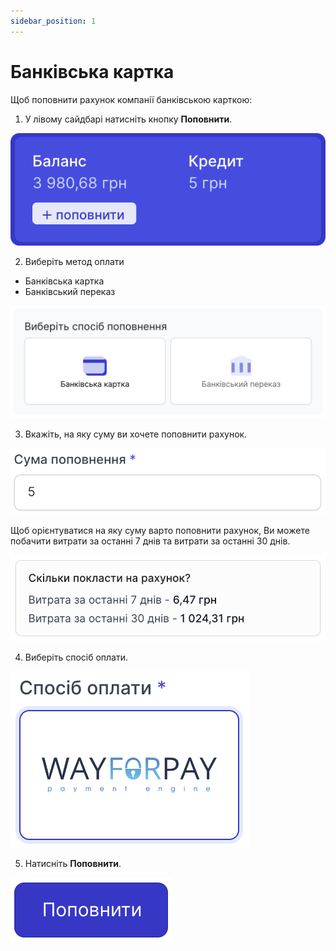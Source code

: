 ```yaml
---
sidebar_position: 1
---
```


# Банківська картка

Щоб поповнити рахунок компанії банківською карткою:

1. У лівому сайдбарі натисніть кнопку **Поповнити**.

![](../../img/finance/i-finance-8.svg)

2. Виберіть метод оплати
- Банківська картка
- Банківський переказ

![](../../img/finance/i-finance-9.svg)

3. Вкажіть, на яку суму ви хочете поповнити рахунок.

![](../../img/finance/i-finance-10.svg)

Щоб орієнтуватися на яку суму варто поповнити рахунок, Ви можете побачити витрати за останні 7 днів та витрати за останні 30 днів.

![](../../img/finance/i-finance-11.svg)

4. Виберіть спосіб оплати.

![](../../img/finance/i-finance-12.svg)

5. Натисніть **Поповнити**.

![](../../img/finance/i-finance-13.svg)